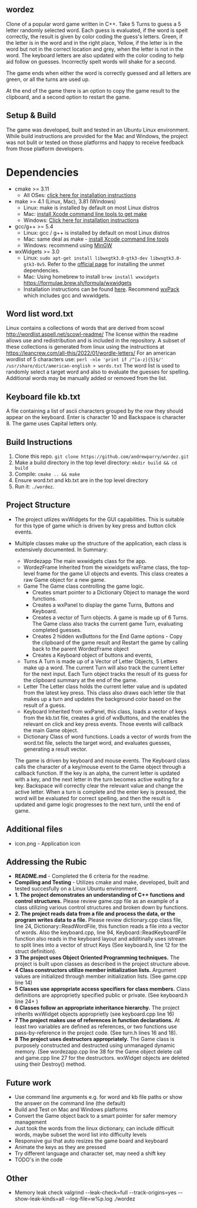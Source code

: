 ## wordez
Clone of a popular word game written in C++. Take 5 Turns to guess a 5 letter randomly selected word. Each guess is evaluated, if the word is spelt correctly, the result is given by color coding the guess's letters. Green, if the letter is in the word and in the right place, Yellow, if the letter is in the word but not in the correct location and grey, when the letter is not in the word. The keyboard letters are also updated with the color coding to help aid follow on guesses. Incorrectly spelt words will shake for a second. 

The game ends when either the word is correctly guessed and all letters are green, or all the turns are used up. 

At the end of the game there is an option to copy the game result to the clipboard, and a second option to restart the game.

## Setup & Build
The game was developed, built and tested in an Ubuntu Linux environment. While build instructions are provided for the Mac and Windows, the project was not bulit or tested on those platforms and happy to receive feedback from those platform developers.
# Dependencies
* cmake >= 3.11
  * All OSes: [click here for installation instructions](https://cmake.org/install/)
* make >= 4.1 (Linux, Mac), 3.81 (Windows)
  * Linux: make is installed by default on most Linux distros
  * Mac: [install Xcode command line tools to get make](https://developer.apple.com/xcode/features/)
  * Windows: [Click here for installation instructions](http://gnuwin32.sourceforge.net/packages/make.htm)
* gcc/g++ >= 5.4
  * Linux: gcc / g++ is installed by default on most Linux distros
  * Mac: same deal as make - [install Xcode command line tools](https://developer.apple.com/xcode/features/)
  * Windows: recommend using [MinGW](https://sourceforge.net/projects/mingw/)
* wxWidgets >= 3.0
  * Linux: `sudo apt-get install libwxgtk3.0-gtk3-dev libwxgtk3.0-gtk3-0v5`. Refer to the [official page](https://wiki.codelite.org/pmwiki.php/Main/WxWidgets30Binaries#toc2) for installing the unmet dependencies.
  * Mac: Using homebrew to install `brew install wxwidgets` https://formulae.brew.sh/formula/wxwidgets
  * Installation instructions can be found [here](https://wiki.wxwidgets.org/Install). Recommend [wxPack](https://github.com/rjpcomputing/wxpack/wiki) which includes gcc and wxwidgets.

## Word list word.txt
Linux contains a collections of words that are derived from scowl http://wordlist.aspell.net/scowl-readme/ The license within the readme allows use and redistribution and is included in the repository. A subset of these collections is generated from linux using the instructions at https://leancrew.com/all-this/2022/01/wordle-letters/
For an american wordlist of 5 characters use:
`perl -nle 'print if /^[a-z]{5}$/' /usr/share/dict/american-english > words.txt`
The word list is used to randomly select a target word and also to evaluate the guesses for spelling.
Additional words may be manually added or removed from the list.

## Keyboard file kb.txt
A file containing a list of ascii characters grouped by the row they should appear on the keyboard. Enter is character 10 and Backspace is character 8. The game uses Capital letters only.

## Build Instructions
1. Clone this repo. `git clone https://github.com/andrewparry/wordez.git`
2. Make a build directory in the top level directory: `mkdir build && cd build`
3. Compile: `cmake .. && make`
4. Ensure word.txt and kb.txt are in the top level directory
5. Run it: `./wordez`.

## Project Structure
* The project utlizes wxWidgets for the GUI capabilities. This is suitable for this type of game which is driven by key press and button click events.
* Multiple classes make up the structure of the application, each class is extensively documented. In Summary:
  * Wordezapp     The main wxwidgets class for the app.
  * WordezFrame   Inherited from the wxwidgets wxFrame class, the top-level frame for the game UI objects and events. This class creates a raw Game object for a new game.
  * Game          The Game class controlling the game logic.
    * Creates smart pointer to a Dictionary Object to manage the word functions.
    * Creates a wxPanel to display the game Turns, Buttons and Keyboard.
    * Creates a vector of Turn objects. A game is made up of 6 Turns. The Game class also tracks the current game Turn, evaluating completed guesses.
    * Creates 2 hidden wxButtons for the End Game options - Copy the clipboard of the game result and Restart the game by calling back to the parent WordezFrame object
    * Creates a Keyboard object of buttons and events, 
  * Turns         A Turn is made up of a Vector of Letter Objects, 5 Letters make up a word. The current Turn will also track the current Letter for the next input. Each Turn object tracks the result of its guess for the clipboard summary at the end of the game.
  * Letter        The Letter class holds the current letter value and is updated from the latest key press. This class also draws each letter tile that makes up a turn and updates the background color based on the result of a guess.
  * Keyboard     Inherited from wxPanel, this class, loads a vector of keys from the kb.txt file, creates a grid of wxButtons, and the enables the relevant on click and key press events. Those events will callback the main Game object. 
  * Dictionary    Class of word functions. Loads a vector of words from the word.txt file, selects the target word, and evaluates guesses, generating a result vector.

  The game is driven by keyboard and mouse events. The Keyboard class calls the character of a key/mouse event to the Game object through a callback function. If the key is an alpha, the current letter is updated with a key, and the next letter in the turn becomes active waiting for a key. Backspace will correctly clear the relevant value and change the active letter. When a turn is complete and the enter key is pressed, the word will be evaluated for correct spelling, and then the result is updated and game logic progresses to the next turn, until the end of game.

## Additional files
- icon.png - Application icon

## Addressing the Rubic
  * **README.md** - Completed the 6 criteria for the readme.
  * **Compiling and Testing** - Utilizes cmake and make, developed, built and tested succesfully on a Linux Ubuntu environment.
  * **1. The project demonstrates an understanding of C++ functions and control structures.** Please review game.cpp file as an example of a class utilizing various control structures and broken down by functions.
  * **2. The project reads data from a file and process the data, or the program writes data to a file.** Please review dictionary.cpp class file, line 24, Dictionary::ReadWordFile, this function reads a file into a vector of words. Also the keyboard.cpp, line 94, Keyboard::ReadKeyboardFile function also reads in the keyboard layout and additinally uses istream to split lines into a vector of struct Keys (See keyboard.h, line 12 for the struct definition).
  * **3 The project uses Object Oriented Programming techniques.** The project is built upon classes as described in the project structure above.
  * **4 Class constructors utilize member initialization lists.** Argument values are initialized through member initialization lists. (See game.cpp line 14)
  * **5 Classes use appropriate access specifiers for class members.** Class definitions are approprietly specified public or private. (See keyboard.h line 24+ )
  * **6 Classes follow an appropriate inheritance hierarchy.** The project inherits wxWidget objects approprietly (see keyboard.cpp line 16)
  * **7 The project makes use of references in function declarations.** At least two variables are defined as references, or two functions use pass-by-reference in the project code. (See turn.h lines 16 and 18).
  * **8 The project uses destructors appropriately.** The Game class is purposely constructed and destructed using unmanaged dynamic memory. (See wordezapp.cpp line 38 for the Game object delete call and  game.cpp line 27 for the destructors. wxWidget objects are deleted using their Destroy() method.

## Future work
- Use command line arguments e.g. for word and kb file paths or show the answer on the command line (the default)
- Build and Test on Mac and Windows platforms
- Convert the Game object back to a smart pointer for safer memory management
- Just took the words from the linux dictionary, can include difficult words, maybe subset the word list into difficulty levels
- Responsive gui that auto resizes the game board and keyboard
- Animate the keys as they are pressed
- Try different language and character set, may need a shift key
- TODO's in the code

## Other  
- Memory leak check 
valgrind --leak-check=full --track-origins=yes --show-leak-kinds=all --log-file=w%p.log ./wordez

